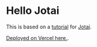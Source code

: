 # Hello Jotai

This is based on a [tutorial](https://tutorial.jotai.org/quick-start/intron) for [Jotai](https://jotai.org/).

[Deployed on Vercel here.](https://hello-jotai.vercel.app/).

